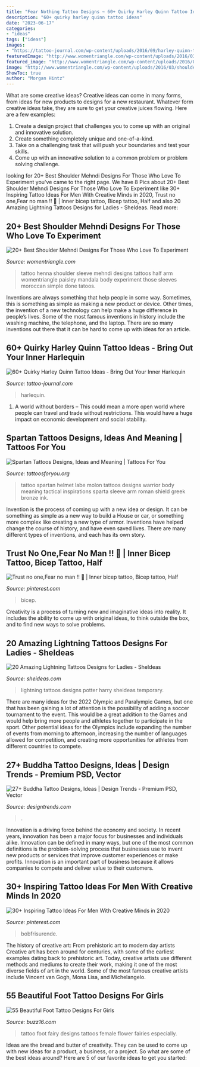 ```yaml
---
title: "Fear Nothing Tattoo Designs ~ 60+ Quirky Harley Quinn Tattoo Ideas"
description: "60+ quirky harley quinn tattoo ideas"
date: "2023-06-17"
categories:
- "ideas"
tags: ["ideas"]
images:
- "https://tattoo-journal.com/wp-content/uploads/2016/09/harley-quinn-tattoo30-768x768.jpg"
featuredImage: "http://www.womentriangle.com/wp-content/uploads/2016/03/shoulder-mehndi-heena-4.jpg"
featured_image: "http://www.womentriangle.com/wp-content/uploads/2016/03/shoulder-mehndi-heena-4.jpg"
image: "http://www.womentriangle.com/wp-content/uploads/2016/03/shoulder-mehndi-heena-4.jpg"
ShowToc: true
author: "Morgan Hintz"
---
```



What are some creative ideas?
Creative ideas can come in many forms, from ideas for new products to designs for a new restaurant. Whatever form creative ideas take, they are sure to get your creative juices flowing. Here are a few examples: 
1. Create a design project that challenges you to come up with an original and innovative solution.
2. Create something completely unique and one-of-a-kind.
3. Take on a challenging task that will push your boundaries and test your skills.
4. Come up with an innovative solution to a common problem or problem solving challenge.

	

		
looking for 20+ Best Shoulder Mehndi Designs For Those Who Love To Experiment you've came to the right page. We have 8 Pics about 20+ Best Shoulder Mehndi Designs For Those Who Love To Experiment like 30+ Inspiring Tattoo Ideas For Men With Creative Minds in 2020, Trust no one,Fear no man ‼ 💯 | Inner bicep tattoo, Bicep tattoo, Half and also 20 Amazing Lightning Tattoos Designs for Ladies - SheIdeas. Read more:
		
    
## 20+ Best Shoulder Mehndi Designs For Those Who Love To Experiment

<img loading=lazy src="http://www.womentriangle.com/wp-content/uploads/2016/03/shoulder-mehndi-heena-4.jpg" onerror="this.onerror=null;this.src='https://tse4.mm.bing.net/th?id=OIP.NOH-GCnIh3265KaawC6gJwHaMY&amp;pid=15.1';" alt="20+ Best Shoulder Mehndi Designs For Those Who Love To Experiment">

_Source: womentriangle.com_

>tattoo henna shoulder sleeve mehndi designs tattoos half arm womentriangle paisley mandala body experiment those sleeves moroccan simple done tatoos. 

	

Inventions are always something that help people in some way. Sometimes, this is something as simple as making a new product or device. Other times, the invention of a new technology can help make a huge difference in people’s lives. Some of the most famous inventions in history include the washing machine, the telephone, and the laptop. There are so many inventions out there that it can be hard to come up with ideas for an article.

    
## 60+ Quirky Harley Quinn Tattoo Ideas - Bring Out Your Inner Harlequin

<img loading=lazy src="https://tattoo-journal.com/wp-content/uploads/2016/09/harley-quinn-tattoo30-768x768.jpg" onerror="this.onerror=null;this.src='https://tse4.mm.bing.net/th?id=OIP.Mq8gH03_Onz0N4SgxhiTfAHaHa&amp;pid=15.1';" alt="60+ Quirky Harley Quinn Tattoo Ideas - Bring Out Your Inner Harlequin">

_Source: tattoo-journal.com_

>harlequin. 

	

1. A world without borders – This could mean a more open world where people can travel and trade without restrictions. This would have a huge impact on economic development and social stability. 

    
## Spartan Tattoos Designs, Ideas And Meaning | Tattoos For You

<img loading=lazy src="https://www.tattoosforyou.org/wp-content/uploads/2016/05/Spartan-Helmet-Tattoo.jpg" onerror="this.onerror=null;this.src='https://tse1.mm.bing.net/th?id=OIP.J9m8gwwzMG9Jiqrsa6MhzQHaJ4&amp;pid=15.1';" alt="Spartan Tattoos Designs, Ideas and Meaning | Tattoos For You">

_Source: tattoosforyou.org_

>tattoo spartan helmet labe molon tattoos designs warrior body meaning tactical inspirations sparta sleeve arm roman shield greek bronze ink. 

	

Invention is the process of coming up with a new idea or design. It can be something as simple as a new way to build a House or car, or something more complex like creating a new type of armor. Inventions have helped change the course of history, and have even saved lives. There are many different types of inventions, and each has its own story.

    
## Trust No One,Fear No Man ‼ 💯 | Inner Bicep Tattoo, Bicep Tattoo, Half

<img loading=lazy src="https://i.pinimg.com/736x/51/59/24/5159247692465662db8681988c7000e0.jpg" onerror="this.onerror=null;this.src='https://tse2.mm.bing.net/th?id=OIP.Z1vxa8REOFFaWx3t6GMiXwHaNK&amp;pid=15.1';" alt="Trust no one,Fear no man ‼ 💯 | Inner bicep tattoo, Bicep tattoo, Half">

_Source: pinterest.com_

>bicep. 

	

Creativity is a process of turning new and imaginative ideas into reality. It includes the ability to come up with original ideas, to think outside the box, and to find new ways to solve problems.

    
## 20 Amazing Lightning Tattoos Designs For Ladies - SheIdeas

<img loading=lazy src="http://www.sheideas.com/wp-content/uploads/2017/03/Harry-Potter-Temporary-Lightning-Tattoos-Designs.jpg" onerror="this.onerror=null;this.src='https://tse2.mm.bing.net/th?id=OIP.aLb9Q9X6_HDMB4DVAP-IcAHaNM&amp;pid=15.1';" alt="20 Amazing Lightning Tattoos Designs for Ladies - SheIdeas">

_Source: sheideas.com_

>lightning tattoos designs potter harry sheideas temporary. 

	

There are many ideas for the 2022 Olympic and Paralympic Games, but one that has been gaining a lot of attention is the possibility of adding a soccer tournament to the event. This would be a great addition to the Games and would help bring more people and athletes together to participate in the sport. Other potential ideas for the Olympics include expanding the number of events from morning to afternoon, increasing the number of languages allowed for competition, and creating more opportunities for athletes from different countries to compete.

    
## 27+ Buddha Tattoo Designs, Ideas | Design Trends - Premium PSD, Vector

<img loading=lazy src="https://images.designtrends.com/wp-content/uploads/2016/04/06122325/Awesome-Buddha-Tattoo-on-Palm.jpg" onerror="this.onerror=null;this.src='https://tse1.mm.bing.net/th?id=OIP.x1BmxDZTgtkwM44FA4lPOwHaHa&amp;pid=15.1';" alt="27+ Buddha Tattoo Designs, Ideas | Design Trends - Premium PSD, Vector">

_Source: designtrends.com_

>. 

	

Innovation is a driving force behind the economy and society. In recent years, innovation has been a major focus for businesses and individuals alike. Innovation can be defined in many ways, but one of the most common definitions is the problem-solving process that businesses use to invent new products or services that improve customer experiences or make profits. Innovation is an important part of business because it allows companies to compete and deliver value to their customers.

    
## 30+ Inspiring Tattoo Ideas For Men With Creative Minds In 2020

<img loading=lazy src="https://i.pinimg.com/736x/91/eb/eb/91ebeb61821688102cb69576ed7077af.jpg" onerror="this.onerror=null;this.src='https://tse1.mm.bing.net/th?id=OIP.zYvcYLMoaEKa3Tz7TwwsJAHaQJ&amp;pid=15.1';" alt="30+ Inspiring Tattoo Ideas For Men With Creative Minds in 2020">

_Source: pinterest.com_

>bobfrisurende. 

	

The history of creative art: From prehistoric art to modern day artists
Creative art has been around for centuries, with some of the earliest examples dating back to prehistoric art. Today, creative artists use different methods and mediums to create their work, making it one of the most diverse fields of art in the world. Some of the most famous creative artists include Vincent van Gogh, Mona Lisa, and Michelangelo.

    
## 55 Beautiful Foot Tattoo Designs For Girls

<img loading=lazy src="http://buzz16.com/wp-content/uploads/2015/06/foot-tattoos0021.jpg" onerror="this.onerror=null;this.src='https://tse2.mm.bing.net/th?id=OIP.Za5mVbB_DCFgCExJQ6TLcgHaLH&amp;pid=15.1';" alt="55 Beautiful Foot Tattoo Designs For Girls">

_Source: buzz16.com_

>tattoo foot fairy designs tattoos female flower fairies especially. 

	

Ideas are the bread and butter of creativity. They can be used to come up with new ideas for a product, a business, or a project. So what are some of the best ideas around? Here are 5 of our favorite ideas to get you started:

